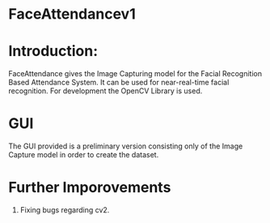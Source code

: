 # FaceAttendancev1

# Introduction:
FaceAttendance gives the Image Capturing model for the Facial Recognition Based Attendance System. It can be used for near-real-time facial recognition. For development the OpenCV Library is used. 

# GUI
The GUI provided is a preliminary version consisting only of the Image Capture model in order to create the dataset. 

# Further Imporovements
1. Fixing bugs regarding cv2.
